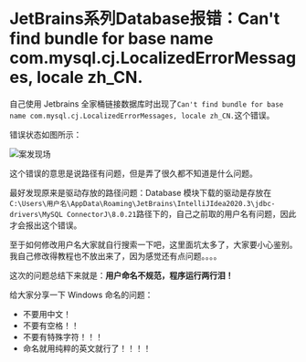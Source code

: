 # JetBrains系列Database报错：Can't find bundle for base name com.mysql.cj.LocalizedErrorMessages, locale zh_CN.

自己使用 Jetbrains 全家桶链接数据库时出现了`Can't find bundle for base name com.mysql.cj.LocalizedErrorMessages, locale zh_CN.`这个错误。

错误状态如图所示：

![案发现场](https://pic.try-hard.cn/blog/20210122112318231.png)




这个错误的意思是说路径有问题，但是弄了很久都不知道是什么问题。

最好发现原来是驱动存放的路径问题：Database 模块下载的驱动是存放在 `C:\Users\用户名\AppData\Roaming\JetBrains\IntelliJIdea2020.3\jdbc-drivers\MySQL ConnectorJ\8.0.21`路径下的，自己之前取的用户名有问题，因此才会报出这个错误。

至于如何修改用户名大家就自行搜索一下吧，这里面坑太多了，大家要小心鉴别。我自己修改得教程也不放出来了，因为感觉还有点问题。。。。





这次的问题总结下来就是：**用户命名不规范，程序运行两行泪！**

给大家分享一下 Windows 命名的问题：

- 不要用中文！
- 不要有空格！！
- 不要有特殊字符！！！
- 命名就用纯粹的英文就行了！！！！